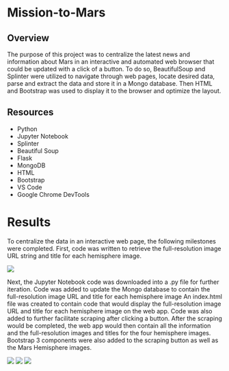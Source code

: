 # Mission-to-Mars


## Overview
The purpose of this project was to centralize the latest news and information about Mars in an interactive and automated web browser that could be updated with a click of a button. To do so, BeautifulSoup and Splinter were utilized to navigate through web pages, locate desired data, parse and extract the data and store it in a Mongo database. Then HTML and Bootstrap was used to display it to the browser and optimize the layout.


## Resources
  * Python
  * Jupyter Notebook
  * Splinter
  * Beautiful Soup
  * Flask
  * MongoDB
  * HTML
  * Bootstrap
  * VS Code
  * Google Chrome DevTools



# Results
To centralize the data in an interactive web page, the following milestones were completed. First, code was written to retrieve the full-resolution image URL string and title for each hemisphere image.

<img src=”Resources/img_title_print.png” width=”100%”>


Next, the Jupyter Notebook code was downloaded into a .py file for further iteration. Code was added to update the Mongo database to contain the full-resolution image URL and title for each hemisphere image An index.html file was created to contain code that would display the full-resolution image URL and title for each hemisphere image on the web app. Code was also added to further facilitate scraping after clicking a button. After the scraping would be completed, the web app would then contain all the information and the full-resolution images and titles for the four hemisphere images. Bootstrap 3 components were also added to the scraping button as well as the Mars Hemisphere images.



<img src=”Resources/full_screen.png” width=”100%”>


<img src=”Resources/top_page.png” width=”100%”>


<img src=”Resources/hemispheres.png” width=”100%”>

